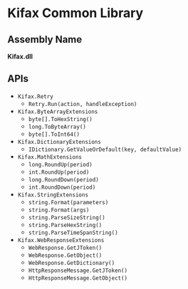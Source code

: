﻿Kifax Common Library
===

Assembly Name
---
**Kifax.dll**

APIs
---
- `Kifax.Retry`
  - `Retry.Run(action, handleException)`
- `Kifax.ByteArrayExtensions`
  - `byte[].ToHexString()`
  - `long.ToByteArray()`
  - `byte[].ToInt64()`
- `Kifax.DictionaryExtensions`
  - `IDictionary.GetValueOrDefault(key, defaultValue)`
- `Kifax.MathExtensions`
  - `long.RoundUp(period)`
  - `int.RoundUp(period)`
  - `long.RoundDown(period)`
  - `int.RoundDown(period)`
- `Kifax.StringExtensions`
  - `string.Format(parameters)`
  - `string.Format(args)`
  - `string.ParseSizeString()`
  - `string.ParseHexString()`
  - `string.ParseTimeSpanString()`
- `Kifax.WebResponseExtensions`
  - `WebResponse.GetJToken()`
  - `WebResponse.GetObject()`
  - `WebResponse.GetDictionary()`
  - `HttpResponseMessage.GetJToken()`
  - `HttpResponseMessage.GetObject()`
